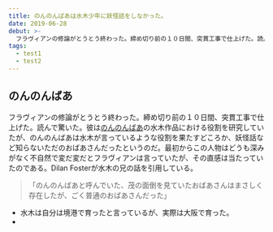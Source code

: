 ```yaml
---
title: のんのんばあは水木少年に妖怪話をしなかった。
date: 2019-06-28
debut: >-
  フラヴィアンの修論がとうとう終わった。締め切り前の１０日間、突貫工事で仕上げた。読んで驚いた。彼はのんのんばあの水木作品における役割を研究していたが、のんのんばあは水木が言っているような役割を果たすどころか、妖怪話など知らないただのおばあさんだったというのだ。最初からこの人物はどうも深みがなく不自然で変だ変だとフラヴィアンは言っていたが、その直感は当たっていたのである。
tags:
  - test1
  - test2
---
```

## のんのんばあ

フラヴィアンの修論がとうとう終わった。締め切り前の１０日間、突貫工事で仕上げた。読んで驚いた。彼は[のんのんばあ](https://ja.wikipedia.org/wiki/のんのんばあ)の水木作品における役割を研究していたが、のんのんばあは水木が言っているような役割を果たすどころか、妖怪話など知らないただのおばあさんだったというのだ。最初からこの人物はどうも深みがなく不自然で変だ変だとフラヴィアンは言っていたが、その直感は当たっていたのである。Dilan Fosterが水木の兄の話を引用している。

> 「のんのんばあと呼んでいた、茂の面倒を見ていたおばあさんはまさしく存在したが、ごく普通のおばあさんだった」

* 水木は自分は境港で育ったと言っているが、実際は大阪で育った。
*
